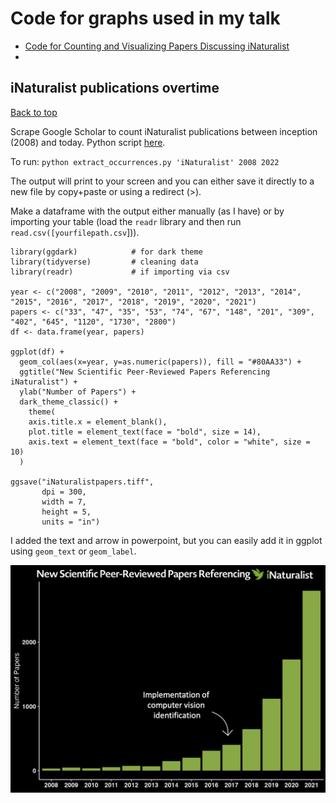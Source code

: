 # Code for graphs used in my talk

* [Code for Counting and Visualizing Papers Discussing iNaturalist](#iNaturalist-publications-overtime)
* 

## iNaturalist publications overtime
[Back to top](#table-of-contents)

Scrape Google Scholar to count iNaturalist publications between inception (2008) and today. Python script [here](https://github.com/Pold87/academic-keyword-occurrence). 

To run: `python extract_occurrences.py 'iNaturalist' 2008 2022`

The output will print to your screen and you can either save it directly to a new file by copy+paste or using a redirect (>).

Make a dataframe with the output either manually (as I have) or by importing your table (load the `readr` library and then run `read.csv([yourfilepath.csv`])).

```r, iNaturalist publications overtime
library(ggdark)            # for dark theme
library(tidyverse)         # cleaning data
library(readr)             # if importing via csv

year <- c("2008", "2009", "2010", "2011", "2012", "2013", "2014", "2015", "2016", "2017", "2018", "2019", "2020", "2021")
papers <- c("33", "47", "35", "53", "74", "67", "148", "201", "309", "402", "645", "1120", "1730", "2800")
df <- data.frame(year, papers)

ggplot(df) +
  geom_col(aes(x=year, y=as.numeric(papers)), fill = "#80AA33") +
  ggtitle("New Scientific Peer-Reviewed Papers Referencing iNaturalist") +
  ylab("Number of Papers") +
  dark_theme_classic() +
    theme(
    axis.title.x = element_blank(),
    plot.title = element_text(face = "bold", size = 14),
    axis.text = element_text(face = "bold", color = "white", size = 10)
  )

ggsave("iNaturalistpapers.tiff",
       dpi = 300, 
       width = 7,
       height = 5,
       units = "in")

```

I added the text and arrow in powerpoint, but you can easily add it in ggplot using `geom_text` or `geom_label`. 

![iNaturalist citation growth](images/iNatPaperGrowth.png)
